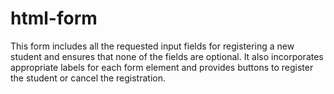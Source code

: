 # html-form
This form includes all the requested input fields for registering a new student and ensures that none of the fields are optional. It also incorporates appropriate labels for each form element and provides buttons to register the student or cancel the registration.
